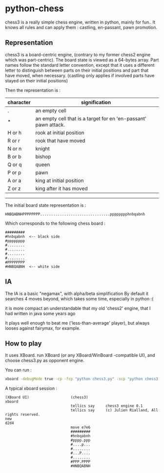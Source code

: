 # python-chess

chess3 is a really simple chess engine, written in python, mainly for fun..
It knows all rules and can apply them : castling, en-passant, pawn promotion.

Representation
--------------

chess3 is a board-centric engine, (contrary to my former chess2 engine which was part-centric).
The board state is viewed as a 64-bytes array. Part names follow the standard letter convention, except that
it uses a different letter to distinguish between parts on their initial positions and part that have moved, when necessary.
 (castling only applies if involved parts have stayed on their initial positions)

Then the representation is :

|character| signification
|-------|-----------------------------------------------------------------|
| .   | an empty cell                                                   |
| *   | an empty cell that is a target for en 'en-passant' pawn attack. |
| H or h | rook at initial position                                        |
| R or r | rook that have moved                                            |
| N or n | knight                                                          |
| B or b | bishop                                                          |
| Q or q | queen                                                           |
| P or p | pawn                                                            |
| A or a | king at initial position                                        |
| Z or z | king after it has moved                                         |
---------------------------------------------------------------------------

The initial board state representation is :
```
HNBQABNHPPPPPPPP................................pppppppphnbqabnh
```

Which corresponds to the following chess board :
```
#########
#hnbqabnh  <-- black side
#pppppppp
#........
#........
#........
#........
#PPPPPPPP
#HNBQABNH  <-- white side
```


IA
--

The IA is a basic "negamax", with alpha/beta simplification
By default it searches 4 moves beyond, which takes some time, especially in python :(

it is more compact an understandable that my old 'chess2' engine, that I had written in java some years ago

It plays well enough to beat me ('less-than-average' player), but always looses against fairymax, for example.


How to play
-----------

It uses XBoard. run XBoard (or any XBoard/WinBoard -compatible UI), and choose chess3.py as opponent engine.

You can run :

```sh
xboard -debugMode true -cp -fcp "python chess3.py" -scp "python chess3.py"
```

A typical xboard session : 
```
(XBoard UI)                   (chess3)
xboard
                              tellics say     chess3 engine 0.1
                              tellics say     (c) Julien Rialland, All rights reserved.
new
d2d4
                              move e7e6
                              #########
                              #hnbqabnh
                              #pppp.ppp
                              #....p...
                              #........
                              #...P....
                              #........
                              #PPP.PPPP
                              #HNBQABNH
```
